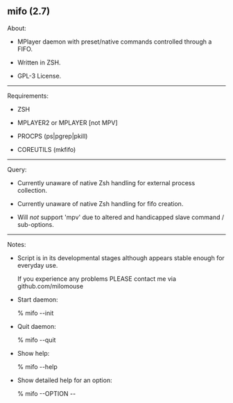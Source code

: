 mifo (2.7)
---------

About:

* MPlayer daemon with preset/native commands controlled through a FIFO.

* Written in ZSH.

* GPL-3 License.

---------

Requirements:

* ZSH

* MPLAYER2 or MPLAYER [not MPV]

* PROCPS (ps|pgrep|pkill)

* COREUTILS (mkfifo)

---------

Query:

* Currently unaware of native Zsh handling for external process collection.

* Currently unaware of native Zsh handling for fifo creation.

* Will *not* support 'mpv' due to altered and handicapped slave command / sub-options.

---------

Notes:

* Script is in its developmental stages although appears stable enough for everyday use.

  If you experience any problems PLEASE contact me via github.com/milomouse


*  Start daemon:

    % mifo --init

*  Quit daemon:

    % mifo --quit

* Show help:

    % mifo --help

* Show detailed help for an option:

    % mifo --OPTION --


